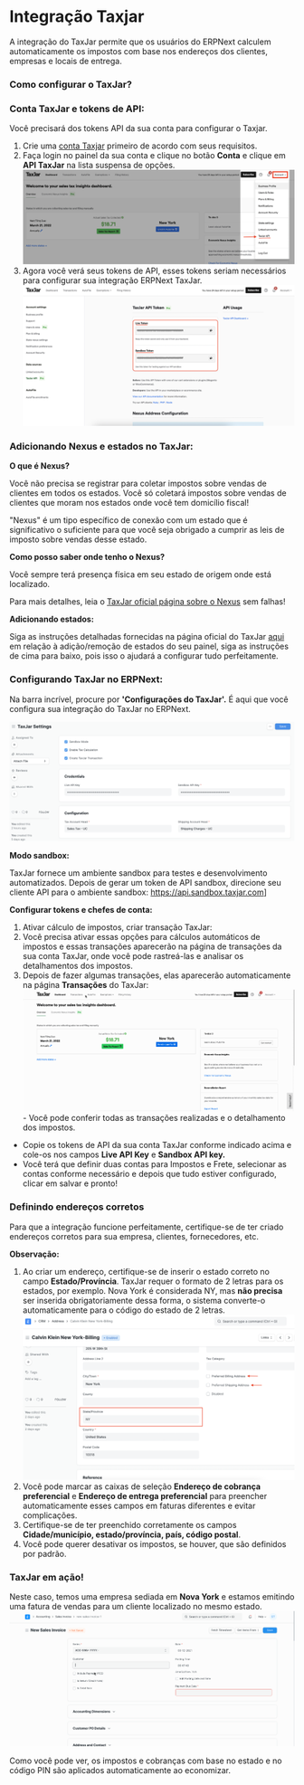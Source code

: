 # Integração Taxjar



A integração do TaxJar permite que os usuários do ERPNext calculem automaticamente os impostos com base nos endereços dos clientes, empresas e locais de entrega.


### Como configurar o TaxJar?


### Conta TaxJar e tokens de API:


Você precisará dos tokens API da sua conta para configurar o Taxjar.


1. Crie uma [conta Taxjar](https://www.taxjar.com/) primeiro de acordo com seus requisitos.
2. Faça login no painel da sua conta e clique no botão **Conta** e clique em **API TaxJar** na lista suspensa de opções.![](/files/RExrQMg.png)
3. Agora você verá seus tokens de API, esses tokens seriam necessários para configurar sua integração ERPNext TaxJar.![](/files/0fs0ug5.png)


### Adicionando Nexus e estados no TaxJar:


**O que é Nexus?**


Você não precisa se registrar para coletar impostos sobre vendas de clientes em todos os estados. Você só coletará impostos sobre vendas de clientes que moram nos estados onde você tem domicílio fiscal!


"Nexus" é um tipo específico de conexão com um estado que é significativo o suficiente para que você seja obrigado a cumprir as leis de imposto sobre vendas desse estado.


**Como posso saber onde tenho o Nexus?**


Você sempre terá presença física em seu estado de origem onde está localizado.


Para mais detalhes, leia o [TaxJar oficial página sobre o Nexus](https://support.taxjar.com/article/115-how-do-i-know-where-i-have-nexus) sem falhas!


**Adicionando estados:**


Siga as instruções detalhadas fornecidas na página oficial do TaxJar [aqui](https://support.taxjar.com/article/116-add-or-remove-states-from-your-dashboard) em relação à adição/remoção de estados do seu painel, siga as instruções de cima para baixo, pois isso o ajudará a configurar tudo perfeitamente.


### Configurando TaxJar no ERPNext:


Na barra incrível, procure por **'Configurações do TaxJar'.** É aqui que você configura sua integração do TaxJar no ERPNext.


![](/files/R0w9mXD.png)


**Modo sandbox:**


TaxJar fornece um ambiente sandbox para testes e desenvolvimento automatizados. Depois de gerar um token de API sandbox, direcione seu cliente API para o ambiente sandbox: <https://api.sandbox.taxjar.com>] 


**Configurar tokens e chefes de conta:**


1. Ativar cálculo de impostos, criar transação TaxJar:
2. Você precisa ativar essas opções para cálculos automáticos de impostos e essas transações aparecerão na página de transações da sua conta TaxJar, onde você pode rastreá-las e analisar os detalhamentos dos impostos.
3. Depois de fazer algumas transações, elas aparecerão automaticamente na página **Transações** do TaxJar:![](/files/o54QVVm.gif)- Você pode conferir todas as transações realizadas e o detalhamento dos impostos.
- Copie os tokens de API da sua conta TaxJar conforme indicado acima e cole-os nos campos **Live API Key** e **Sandbox API key.**
- Você terá que definir duas contas para Impostos e Frete, selecionar as contas conforme necessário e depois que tudo estiver configurado, clicar em salvar e pronto!


### Definindo endereços corretos


Para que a integração funcione perfeitamente, certifique-se de ter criado endereços corretos para sua empresa, clientes, fornecedores, etc.


**Observação:**


1. Ao criar um endereço, certifique-se de inserir o estado correto no campo **Estado/Província**. TaxJar requer o formato de 2 letras para os estados, por exemplo. Nova York é considerada NY, mas **não precisa** ser inserida obrigatoriamente dessa forma, o sistema converte-o automaticamente para o código do estado de 2 letras.![](/files/aAiBsBk.png)
2. Você pode marcar as caixas de seleção **Endereço de cobrança preferencial** e **Endereço de entrega preferencial** para preencher automaticamente esses campos em faturas diferentes e evitar complicações.
3. Certifique-se de ter preenchido corretamente os campos **Cidade/município, estado/província, país, código postal**.
4. Você pode querer desativar os impostos, se houver, que são definidos por padrão.


### TaxJar em ação!


Neste caso, temos uma empresa sediada em **Nova York** e estamos emitindo uma fatura de vendas para um cliente localizado no mesmo estado.![](/files/SvGCGB3.gif)


Como você pode ver, os impostos e cobranças com base no estado e no código PIN são aplicados automaticamente ao economizar.



